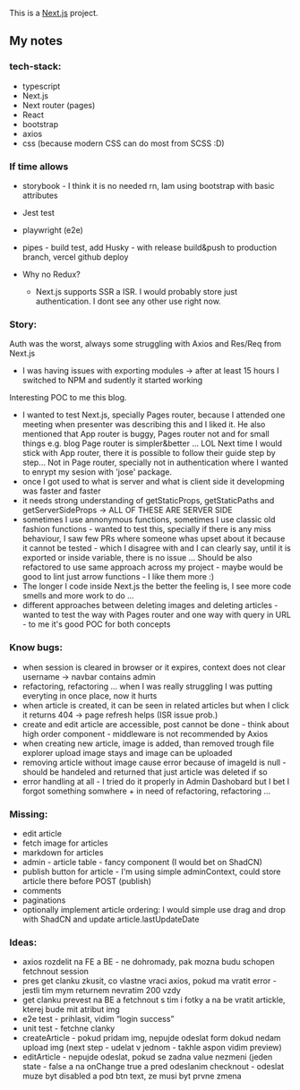 This is a [Next.js](https://nextjs.org) project.

## My notes

### tech-stack:

- typescript
- Next.js
- Next router (pages)
- React
- bootstrap
- axios
- css (because modern CSS can do most from SCSS :D)

### If time allows

- storybook - I think it is no needed rn, Iam using bootstrap with basic attributes
- Jest test
- playwright (e2e)
- pipes - build test, add Husky - with release build&push to production branch, vercel github deploy

- Why no Redux?

  - Next.js supports SSR a ISR. I would probably store just authentication.
    I dont see any other use right now.

### Story:

Auth was the worst, always some struggling with Axios and Res/Req from Next.js

- I was having issues with exporting modules -> after at least 15 hours I switched to NPM and sudently it started working

Interesting POC to me this blog.

- I wanted to test Next.js, specially Pages router, because I attended one meeting when presenter was describing this and I liked it.
  He also mentioned that App router is buggy, Pages router not and for small things e.g. blog Page router is simpler&better ... LOL
  Next time I would stick with App router, there it is possible to follow their guide step by step... Not in Page router, specially
  not in authentication where I wanted to enrypt my sesion with 'jose' package.
- once I got used to what is server and what is client side it developming was faster and faster
- it needs strong understanding of getStaticProps, getStaticPaths and getServerSideProps -> ALL OF THESE ARE SERVER SIDE
- sometimes I use annonymous functions, sometimes I use classic old fashion functions - wanted to test this, specially if there is any miss behaviour, I saw few PRs where someone whas upset about it because it cannot be tested - which I disagree with and I can clearly say, until it is exported or inside variable, there is no issue ... Should be also refactored to use same approach across my project - maybe would be good to lint just arrow functions - I like them more :)
- The longer I code inside Next.js the better the feeling is, I see more code smells and more work to do ...
- different approaches between deleting images and deleting articles - wanted to test the way with Pages router and one way with query in URL - to me it's good POC for both concepts

### Know bugs:

- when session is cleared in browser or it expires, context does not clear username -> navbar contains admin
- refactoring, refactoring ... when I was really struggling I was putting everyting in once place, now it hurts
- when article is created, it can be seen in related articles but when I click it returns 404 -> page refresh helps (ISR issue prob.)
- create and edit article are accessible, post cannot be done - think about high order component - middleware is not recommended by Axios
- when creating new article, image is added, than removed trough file explorer upload image stays and image can be uploaded
- removing article without image cause error because of imageId is null - should be handeled and returned that just article was deleted if so
- error handling at all - I tried do it properly in Admin Dashobard but I bet I forgot something somwhere + in need of refactoring, refactoring ...

### Missing:

- edit article
- fetch image for articles
- markdown for articles
- admin - article table - fancy component (I would bet on ShadCN)
- publish button for article - I'm using simple adminContext, could store article there before POST (publish)
- comments
- paginations
- optionally implement article ordering: I would simple use drag and drop with ShadCN and update article.lastUpdateDate

### Ideas:

- axios rozdelit na FE a BE - ne dohromady, pak mozna budu schopen fetchnout session
- ⁠pres get clanku zkusit, co vlastne vraci axios, pokud ma vratit error - jestli tim mym returnem nevratim 200 vzdy
- ⁠get clanku prevest na BE a fetchnout s tim i fotky a na be vratit artickle, kterej bude mit atribut img
- e2e test - prihlasit, vidim “login success”
- ⁠unit test - fetchne clanky
- ⁠createArticle - pokud pridam img, nepujde odeslat form dokud nedam upload img (next step - udelat v jednom - takhle aspon vidim preview)
- ⁠editArticle - nepujde odeslat, pokud se zadna value nezmeni (jeden state - false a na onChange true a pred odeslanim checknout - odeslat muze byt disabled a pod btn text, ze musi byt prvne zmena
